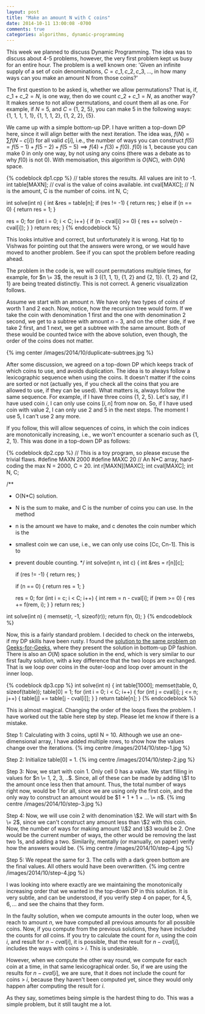 ```yaml
---
layout: post
title: "Make an amount N with C coins"
date: 2014-10-11 13:00:08 -0700
comments: true
categories: algorithms, dynamic-programmimg
---
```


This week we planned to discuss Dynamic Programming. The idea was to discuss about 4-5 problems, however, the very first problem kept us busy for an entire hour. The problem is a well known one: 'Given an infinite supply of a set of coin denominations, $C = {c\_1, c\_2, c\_3, ...}$, in how many ways can you make an amount N from those coins?'

The first question to be asked is, whether we allow permutations? That is, if, $c\_1 + c\_2 = N$, is one way, then do we count $c\_2 + c\_1 = N$, as another way? It makes sense to not allow permutations, and count them all as one. For example, if $N$ = 5, and $C$ = {1, 2, 5}, you can make 5 in the following ways: {1, 1, 1, 1, 1}, {1, 1, 1, 2}, {1, 2, 2}, {5}. 

We came up with a simple bottom-up DP. I have written a top-down DP here, since it will align better with the next iteration. The idea was, $f(N) = \sum f(N-c[i])$ for all valid $c[i]$, 
i.e., the number of ways you can construct $f(5) = f(5-1) + f(5-2) + f(5-5) \implies f(4) + f(3) + f(0)$. $f(0)$ is 1, because you can make $0$ in only one way, by not using any coins (there was a debate as to why $f(0)$ is not 0). With memoisation, this algorithm is $O(NC)$, with $O(N)$ space.

{% codeblock dp1.cpp %}
// table stores the results. All values are init to -1.
int table[MAXN];
// cval is the value of coins available.
int cval[MAXC];
// N is the amount, C is the number of coins.
int N, C;

int solve(int n) {
  int &res = table[n];
  if (res != -1) {
    return res;
  } else if (n == 0) {
    return res = 1;
  }
  
  res = 0;
  for (int i = 0; i < C; i++) {
    if (n - cval[i] >= 0) {
      res += solve(n - cval[i]);
    }
  }
  return res;
}
{% endcodeblock %}

This looks intuitive and correct, but unfortunately it is wrong. Hat tip to Vishwas for pointing out that the answers were wrong, or we would have moved to another problem. See if you can spot the problem before reading ahead.

The problem in the code is, we will count permutations multiple times, for example, for $n \= 3$, the result is 3 ({1, 1, 1}, {1, 2} and {2, 1}). {1, 2} and {2, 1} are being treated distinctly. This is not correct. A generic visualization follows.

Assume we start with an amount $n$. We have only two types of coins of worth $1$ and $2$ each. Now, notice, how the recursion tree would form. If we take the coin with denomination $1$ first and the one with denomination $2$ second, we get to a subtree with amount $n-3$, and on the other side, if we take $2$ first, and $1$ next, we get a subtree with the same amount. Both of these would be counted twice with the above solution, even though, the order of the coins does not matter.

{% img center /images/2014/10/duplicate-subtrees.jpg %}


After some discussion, we agreed on a top-down DP which keeps track of which coins to use, and avoids duplication. The idea is to always follow a lexicographic sequence when using the coins. It doesn't matter if the coins are sorted or not (actually yes, if you check all the coins that you are allowed to use, if they can be used). What matters is, always follow the same sequence. For example, if I have three coins {1, 2, 5}. Let's say, if I have used coin $i$, I can only use coins $[i, n]$ from now on. So, if I have used coin with value $2$, I can only use $2$ and $5$ in the next steps. The moment I use 5, I can't use 2 any more. 

If you follow, this will allow sequences of coins, in which the coin indices are monotonically increasing, i.e., we won't encounter a scenario such as {1, 2, 1}. This was done in a top-down DP as follows:

{% codeblock dp2.cpp %}
// This is a toy program, so please excuse the trivial flaws.
#define MAXN 2000
#define MAXC 20
// An N*C array, hard-coding the max N = 2000, C = 20.
int r[MAXN][MAXC];
int cval[MAXC];
int N, C;

/**
* O(N*C) solution.
* N is the sum to make, and C is the number of coins you can use. In the method
* n is the amount we have to make, and c denotes the coin number which is the
* smallest coin we can use, i.e., we can only use coins [Cc, Cn-1]. This is to
* prevent double counting.
*/
int solve(int n, int c) {
  int &res = r[n][c];

  if (res != -1) {
    return res;
  }

  if (n == 0) {
    return res = 1;
  }

  res = 0;
  for (int i = c; i < C; i++) {
    int rem = n - cval[i];
    if (rem >= 0) {
      res += f(rem, i);
    }
  }
  return res;
}

int solve(int n) {
  memset(r, -1, sizeof(r));
  return f(n, 0);
}
{% endcodeblock %}

Now, this is a fairly standard problem. I decided to check on the interwebs, if my DP skills have been rusty. I found the <a href="http://www.geeksforgeeks.org/dynamic-programming-set-7-coin-change/" targe="_blank">solution to the same problem on Geeks-for-Geeks</a>, where they present the solution in bottom-up DP fashion. There is also an $O(N)$ space solution in the end, which is very similar to our first faulty solution, with a key difference that the two loops are exchanged. That is we loop over coins in the outer-loop and loop over amount in the inner loop. 

{% codeblock dp3.cpp %}
int solve(int n) {
  int table[1000];
  memset(table, 0, sizeof(table));
  table[0] = 1;
  for (int i = 0; i < C; i++) {
    for (int j = cval[i]; j <= n; j++) {
      table[j] += table[j - cval[i]]; 
    }
  }
  return table[n];
}
{% endcodeblock %}

This is almost magical. Changing the order of the loops fixes the problem. I have worked out the table here step by step. Please let me know if there is a mistake.

Step 1: Calculating with 3 coins, uptil N = 10. Although we use an one-dimensional array, I have added multiple rows, to show how the values change over the iterations. 
{% img centre /images/2014/10/step-1.jpg %}

Step 2: Initialize table[0] = 1. 
{% img centre /images/2014/10/step-2.jpg %}

Step 3: Now, we start with coin 1. Only cell 0 has a value. We start filling in values for $n \= 1, 2, 3, ..$. Since, all of these can be made by adding \\$1 to the amount once less then that amount. Thus, the total number of ways right now, would be 1 for all, since we are using only the first coin, and the only way to construct an amount would be $1 + 1 + 1 + ... \= n$.
{% img centre /images/2014/10/step-3.jpg %}

Step 4: Now, we will use coin 2 with denomination \\$2. We will start with $n \= 2$, since we can't construct any amount less than \\$2 with this coin. Now, the number of ways for making amount \\$2 and \\$3 would be $2$. One would be the current number of ways, the other would be removing the last two $1$s, and adding a two. Similarily, mentally (or manually, on paper) verify how the answers would be.
{% img centre /images/2014/10/step-4.jpg %}

Step 5: We repeat the same for 3. The cells with a dark green bottom are the final values. All others would have been overwritten.
{% img centre /images/2014/10/step-4.jpg %}


I was looking into where exactly are we maintaining the monotonically increasing order that we wanted in the top-down DP in this solution. It is very subtle, and can be understood, if you verify step 4 on paper, for $4, 5, 6, ...$ and see the chains that they form. 

In the faulty solution, when we compute amounts in the outer loop, when we reach to amount $n$, we have computed all previous amounts for all possible coins. Now, if you compute from the previous solutions, they have included the counts for _all_ coins. If you try to calculate the count for $n$, using the coin $i$, and result for $n - cval[i]$, it is possible, that the result for $n - cval[i]$, includes the ways with coins > $i$. This is undesirable.

However, when we compute the other way round, we compute for each coin at a time, in that same lexicographical order. So, if we are using the results for $n - cval[i]$, we are sure, that it does not include the count for coins > $i$, because they haven't been computed yet, since they would only happen after computing the result for $i$.

As they say, sometimes being simple is the hardest thing to do. This was a simple problem, but it still taught me a lot.

